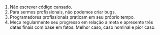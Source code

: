 1. Não escrever código cansado.
2. Para sermos profissionais, não podemos criar bugs.
3. Programadores profissionais praticam em seu próprio tempo.
4. Meça regularmente seu progresso em relação a meta e apresente três datas finais com base em fatos.
Melhor caso, caso nominal e pior caso. 